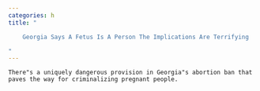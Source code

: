 ```yaml
---
categories: h
title: "

    Georgia Says A Fetus Is A Person The Implications Are Terrifying

"
---
```



    There"s a uniquely dangerous provision in Georgia"s abortion ban that paves the way for criminalizing pregnant people.

